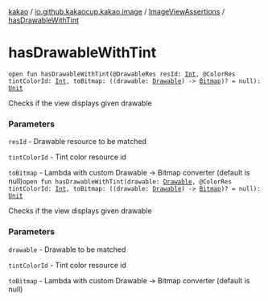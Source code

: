 [kakao](../../index.md) / [io.github.kakaocup.kakao.image](../index.md) / [ImageViewAssertions](index.md) / [hasDrawableWithTint](./has-drawable-with-tint.md)

# hasDrawableWithTint

`open fun hasDrawableWithTint(@DrawableRes resId: `[`Int`](https://kotlinlang.org/api/latest/jvm/stdlib/kotlin/-int/index.html)`, @ColorRes tintColorId: `[`Int`](https://kotlinlang.org/api/latest/jvm/stdlib/kotlin/-int/index.html)`, toBitmap: ((drawable: `[`Drawable`](https://developer.android.com/reference/android/graphics/drawable/Drawable.html)`) -> `[`Bitmap`](https://developer.android.com/reference/android/graphics/Bitmap.html)`)? = null): `[`Unit`](https://kotlinlang.org/api/latest/jvm/stdlib/kotlin/-unit/index.html)

Checks if the view displays given drawable

### Parameters

`resId` - Drawable resource to be matched

`tintColorId` - Tint color  resource id

`toBitmap` - Lambda with custom Drawable -&gt; Bitmap converter (default is null)`open fun hasDrawableWithTint(drawable: `[`Drawable`](https://developer.android.com/reference/android/graphics/drawable/Drawable.html)`, @ColorRes tintColorId: `[`Int`](https://kotlinlang.org/api/latest/jvm/stdlib/kotlin/-int/index.html)`, toBitmap: ((drawable: `[`Drawable`](https://developer.android.com/reference/android/graphics/drawable/Drawable.html)`) -> `[`Bitmap`](https://developer.android.com/reference/android/graphics/Bitmap.html)`)? = null): `[`Unit`](https://kotlinlang.org/api/latest/jvm/stdlib/kotlin/-unit/index.html)

Checks if the view displays given drawable

### Parameters

`drawable` - Drawable to be matched

`tintColorId` - Tint color  resource id

`toBitmap` - Lambda with custom Drawable -&gt; Bitmap converter (default is null)